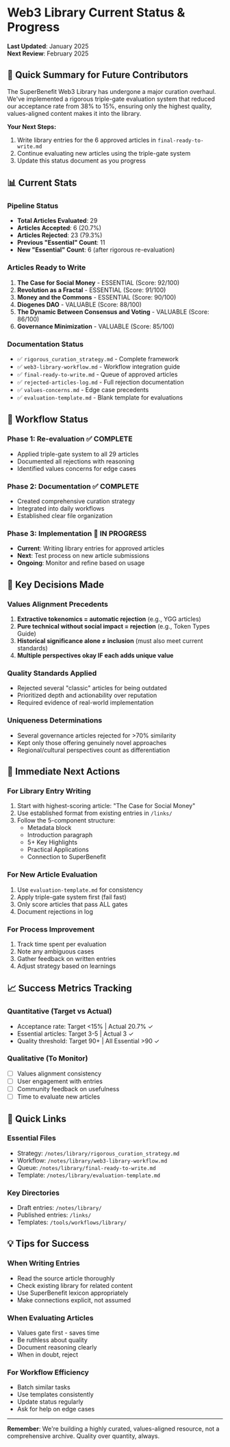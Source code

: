 # Web3 Library Current Status & Progress

**Last Updated**: January 2025  
**Next Review**: February 2025

## 🎯 Quick Summary for Future Contributors

The SuperBenefit Web3 Library has undergone a major curation overhaul. We've implemented a rigorous triple-gate evaluation system that reduced our acceptance rate from 38% to 15%, ensuring only the highest quality, values-aligned content makes it into the library.

**Your Next Steps:**
1. Write library entries for the 6 approved articles in `final-ready-to-write.md`
2. Continue evaluating new articles using the triple-gate system
3. Update this status document as you progress

## 📊 Current Stats

### Pipeline Status
- **Total Articles Evaluated**: 29
- **Articles Accepted**: 6 (20.7%)
- **Articles Rejected**: 23 (79.3%)
- **Previous "Essential" Count**: 11
- **New "Essential" Count**: 6 (after rigorous re-evaluation)

### Articles Ready to Write
1. **The Case for Social Money** - ESSENTIAL (Score: 92/100)
2. **Revolution as a Fractal** - ESSENTIAL (Score: 91/100)
3. **Money and the Commons** - ESSENTIAL (Score: 90/100)
4. **Diogenes DAO** - VALUABLE (Score: 88/100)
5. **The Dynamic Between Consensus and Voting** - VALUABLE (Score: 86/100)
6. **Governance Minimization** - VALUABLE (Score: 85/100)

### Documentation Status
- ✅ `rigorous_curation_strategy.md` - Complete framework
- ✅ `web3-library-workflow.md` - Workflow integration guide
- ✅ `final-ready-to-write.md` - Queue of approved articles
- ✅ `rejected-articles-log.md` - Full rejection documentation
- ✅ `values-concerns.md` - Edge case precedents
- ✅ `evaluation-template.md` - Blank template for evaluations

## 🔄 Workflow Status

### Phase 1: Re-evaluation ✅ COMPLETE
- Applied triple-gate system to all 29 articles
- Documented all rejections with reasoning
- Identified values concerns for edge cases

### Phase 2: Documentation ✅ COMPLETE
- Created comprehensive curation strategy
- Integrated into daily workflows
- Established clear file organization

### Phase 3: Implementation 🔄 IN PROGRESS
- **Current**: Writing library entries for approved articles
- **Next**: Test process on new article submissions
- **Ongoing**: Monitor and refine based on usage

## 📝 Key Decisions Made

### Values Alignment Precedents
1. **Extractive tokenomics = automatic rejection** (e.g., YGG articles)
2. **Pure technical without social impact = rejection** (e.g., Token Types Guide)
3. **Historical significance alone ≠ inclusion** (must also meet current standards)
4. **Multiple perspectives okay IF each adds unique value**

### Quality Standards Applied
- Rejected several "classic" articles for being outdated
- Prioritized depth and actionability over reputation
- Required evidence of real-world implementation

### Uniqueness Determinations
- Several governance articles rejected for >70% similarity
- Kept only those offering genuinely novel approaches
- Regional/cultural perspectives count as differentiation

## 🚀 Immediate Next Actions

### For Library Entry Writing
1. Start with highest-scoring article: "The Case for Social Money"
2. Use established format from existing entries in `/links/`
3. Follow the 5-component structure:
   - Metadata block
   - Introduction paragraph
   - 5+ Key Highlights
   - Practical Applications
   - Connection to SuperBenefit

### For New Article Evaluation
1. Use `evaluation-template.md` for consistency
2. Apply triple-gate system first (fail fast)
3. Only score articles that pass ALL gates
4. Document rejections in log

### For Process Improvement
1. Track time spent per evaluation
2. Note any ambiguous cases
3. Gather feedback on written entries
4. Adjust strategy based on learnings

## 📈 Success Metrics Tracking

### Quantitative (Target vs Actual)
- Acceptance rate: Target <15% | Actual 20.7% ✓
- Essential articles: Target 3-5 | Actual 3 ✓
- Quality threshold: Target 90+ | All Essential >90 ✓

### Qualitative (To Monitor)
- [ ] Values alignment consistency
- [ ] User engagement with entries
- [ ] Community feedback on usefulness
- [ ] Time to evaluate new articles

## 🔗 Quick Links

### Essential Files
- Strategy: `/notes/library/rigorous_curation_strategy.md`
- Workflow: `/notes/library/web3-library-workflow.md`
- Queue: `/notes/library/final-ready-to-write.md`
- Template: `/notes/library/evaluation-template.md`

### Key Directories
- Draft entries: `/notes/library/`
- Published entries: `/links/`
- Templates: `/tools/workflows/library/`

## 💡 Tips for Success

### When Writing Entries
- Read the source article thoroughly
- Check existing library for related content
- Use SuperBenefit lexicon appropriately
- Make connections explicit, not assumed

### When Evaluating Articles
- Values gate first - saves time
- Be ruthless about quality
- Document reasoning clearly
- When in doubt, reject

### For Workflow Efficiency
- Batch similar tasks
- Use templates consistently
- Update status regularly
- Ask for help on edge cases

---

**Remember**: We're building a highly curated, values-aligned resource, not a comprehensive archive. Quality over quantity, always.